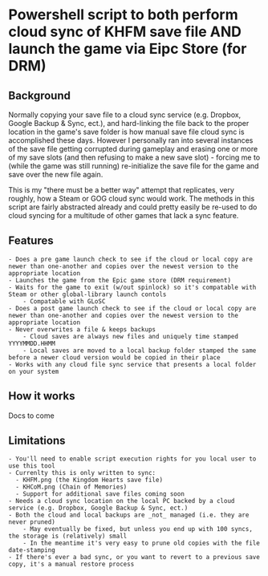 # Powershell script to both perform cloud sync of KHFM save file AND launch the game via Eipc Store (for DRM)

## Background

Normally copying your save file to a cloud sync service (e.g. Dropbox, Google Backup & Sync, ect.), and hard-linking the file back to the proper location in the game's save folder is how manual save file cloud sync is accomplished these days.  However I personally ran into several instances of the save file getting corrupted during gameplay and erasing one or more of my save slots (and then refusing to make a new save slot) - forcing me to (while the game was still running) re-initialize the save file for the game and save over the new file again.  

This is my "there must be a better way" attempt that replicates, very roughly, how a Steam or GOG cloud sync would work.  The methods in this script are fairly abstracted already and could pretty easily be re-used to do cloud syncing for a multitude of other games that lack a sync feature.

## Features

    - Does a pre game launch check to see if the cloud or local copy are newer than one-another and copies over the newest version to the appropriate location
    - Launches the game from the Epic game store (DRM requirement)
    - Waits for the game to exit (w/out spinlock) so it's compatable with Steam or other global-library launch contols
        - Compatable with GLoSC
    - Does a post game launch check to see if the cloud or local copy are newer than one-another and copies over the newest version to the appropriate location
    - Never overwrites a file & keeps backups
        - Cloud saves are always new files and uniquely time stamped YYYYMMDD.HHMM
        - Local saves are moved to a local backup folder stamped the same before a newer cloud version would be copied in their place
    - Works with any cloud file sync service that presents a local folder on your system

## How it works

Docs to come

## Limitations

    - You'll need to enable script execution rights for you local user to use this tool
    - Currenlty this is only written to sync:
      - KHFM.png (the Kingdom Hearts save file)
      - KHCoM.png (Chain of Memories)
      - Support for additional save files coming soon
    - Needs a cloud sync location on the local PC backed by a cloud service (e.g. Dropbox, Google Backup & Sync, ect.)
    - Both the cloud and local backups are _not_ managed (i.e. they are never pruned)
        - May eventually be fixed, but unless you end up with 100 syncs, the storage is (relatively) small
        - In the meantime it's very easy to prune old copies with the file date-stamping
    - If there's ever a bad sync, or you want to revert to a previous save copy, it's a manual restore process
